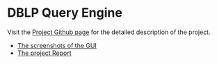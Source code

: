 # DBLP Query Engine

Visit the [Project Github page](https://aksh98.github.io/DBLP-Query-Engine/) for the detailed description of the project.

- [The screenshots of the GUI](https://github.com/aksh98/DBLP-Query-Engine/blob/master/screenshots.docx)
- [The project Report](https://github.com/aksh98/DBLP-Query-Engine/blob/master/ProjectReport%20(1).pdf)
